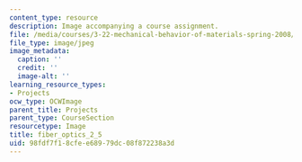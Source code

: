 ```yaml
---
content_type: resource
description: Image accompanying a course assignment.
file: /media/courses/3-22-mechanical-behavior-of-materials-spring-2008/98fdf7f18cfee68979dc08f872238a3d_fiber_optics_2_5.jpg
file_type: image/jpeg
image_metadata:
  caption: ''
  credit: ''
  image-alt: ''
learning_resource_types:
- Projects
ocw_type: OCWImage
parent_title: Projects
parent_type: CourseSection
resourcetype: Image
title: fiber_optics_2_5
uid: 98fdf7f1-8cfe-e689-79dc-08f872238a3d
---
```

